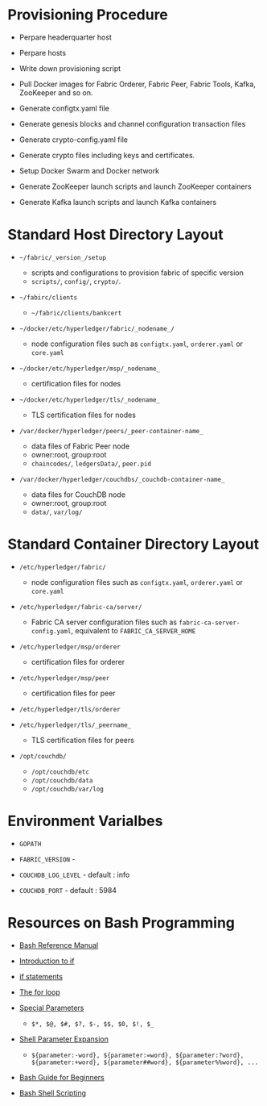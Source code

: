 # Provisioning Procedure

* Perpare headerquarter host
* Perpare hosts
* Write down provisioning script
* Pull Docker images for Fabric Orderer, Fabric Peer, Fabric Tools, Kafka, ZooKeeper and so on.
* Generate configtx.yaml file
* Generate genesis blocks and channel configuration transaction files
* Generate crypto-config.yaml file
* Generate crypto files including keys and certificates.

* Setup Docker Swarm and Docker network
* Generate ZooKeeper launch scripts and launch ZooKeeper containers
* Generate Kafka launch scripts and launch Kafka containers


# Standard Host Directory Layout

* `~/fabric/_version_/setup`
    * scripts and configurations to provision fabric of specific version
    * `scripts/`, `config/`, `crypto/`.

* `~/fabirc/clients`
    * `~/fabric/clients/bankcert`

* `~/docker/etc/hyperledger/fabric/_nodename_/`
    * node configuration files such as `configtx.yaml`, `orderer.yaml` or `core.yaml`

* `~/docker/etc/hyperledger/msp/_nodename_`
    * certification files for nodes

* `~/docker/etc/hyperledger/tls/_nodename_`
    * TLS certification files for nodes

* `/var/docker/hyperledger/peers/_peer-container-name_`
    * data files of Fabric Peer node
    * owner:root, group:root
    * `chaincodes/`, `ledgersData/`, `peer.pid`

* `/var/docker/hyperledger/couchdbs/_couchdb-container-name_`
    * data files for CouchDB node
    * owner:root, group:root
    * `data/`, `var/log/`

# Standard Container Directory Layout

* `/etc/hyperledger/fabric/`
    * node configuration files such as `configtx.yaml`, `orderer.yaml` or `core.yaml`

* `/etc/hyperledger/fabric-ca/server/`
    * Fabric CA server configuration files such as `fabric-ca-server-config.yaml`, equivalent to `FABRIC_CA_SERVER_HOME`

* `/etc/hyperledger/msp/orderer`
    * certification files for orderer

* `/etc/hyperledger/msp/peer`
    * certification files for peer

* `/etc/hyperledger/tls/orderer`

* `/etc/hyperledger/tls/_peername_`
    * TLS certification files for peers

* `/opt/couchdb/`
    * `/opt/couchdb/etc`
    * `/opt/couchdb/data`
    * `/opt/couchdb/var/log`


# Environment Varialbes

* `GOPATH`

* `FABRIC_VERSION` -

* `COUCHDB_LOG_LEVEL` - default : info
* `COUCHDB_PORT` - default : 5984



# Resources on Bash Programming

* [Bash Reference Manual](https://www.gnu.org/software/bash/manual/bash.html)
* [Introduction to if](http://tldp.org/LDP/Bash-Beginners-Guide/html/sect_07_01.html)
* [if statements](https://en.wikibooks.org/wiki/Bash_Shell_Scripting#if_statements)
* [The for loop](http://tldp.org/LDP/Bash-Beginners-Guide/html/sect_09_01.html)
* [Special Parameters](https://www.gnu.org/software/bash/manual/bashref.html#Special-Parameters)
    * `$*, $@, $#, $?, $-, $$, $0, $!, $_`
* [Shell Parameter Expansion](http://www.gnu.org/software/bash/manual/bash.html#Shell-Parameter-Expansion)
    * `${parameter:-word}, ${parameter:=word}, ${parameter:?word}, ${parameter:+word}, ${parameter##word}, ${parameter%%word}, ...`

* [Bash Guide for Beginners](http://tldp.org/LDP/Bash-Beginners-Guide/html/index.html)
* [Bash Shell Scripting](https://en.wikibooks.org/wiki/Bash_Shell_Scripting)
